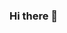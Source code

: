 ### Hi there 👋

<!--
**Ruchika1995/ruchika1995** is a ✨ _special_ ✨ repository because its `README.md` (this file) appears on your GitHub profile.

Here are some ideas to get you started:

- 🌱 I’m currently learning and exploring all about machine learning, deep learning.

-->
